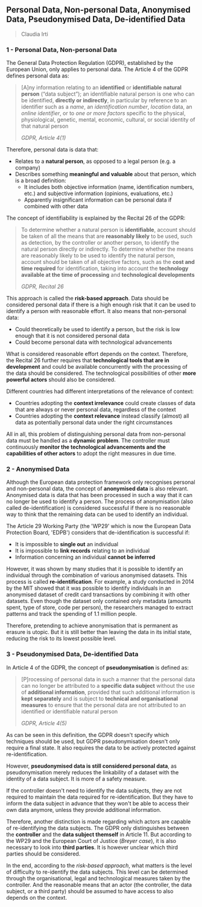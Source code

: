 ## Personal Data, Non-personal Data, Anonymised Data, Pseudonymised Data, De-identified Data

> Claudia Irti

### 1 - Personal Data, Non-personal Data

The General Data Protection Regulation (GDPR), established by the European Union, only applies to personal data. The Article 4 of the GDPR defines personal data as:

> \[A\]ny information relating to an **identified** or **identifiable** **natural person** (“data subject”); an identifiable natural person is one who can be identified, **directly or indirectly**, in particular by reference to an identifier such as a *name*, an *identification number*, *location* data, an *online identifier*, or to *one or more factors* specific to the physical, physiological, genetic, mental, economic, cultural, or social identity of that natural person
>
> *GDPR, Article 4(1)*

Therefore, personal data is data that:

* Relates to a **natural person**, as opposed to a legal person (e.g. a company)
* Describes something **meaningful and valuable** about that person, which is a broad definition:
  * It includes both objective information (name, identification numbers, etc.) and subjective information (opinions, evaluations, etc.)
  * Apparently insignificant information can be personal data if combined with other data

The concept of identifiability is explained by the Recital 26 of the GDPR:

> To determine whether a natural person is **identifiable**, account should be taken of all the means that are **reasonably likely** to be used, such as detection, by the controller or another person, to identify the natural person directly or indirectly. To determine whether the means are reasonably likely to be used to identify the natural person, account should be taken of all objective factors, such as the **cost and time required** for identification, taking into account the **technology available at the time of processing** and **technological developments**
>
> *GDPR, Recital 26*

This approach is called the **risk-based approach**. Data should be considered personal data if there is a high enough risk that it can be used to identify a person with reasonable effort. It also means that non-personal data:

* Could theoretically be used to identify a person, but the risk is low enough that it is not considered personal data
* Could become personal data with technological advancements

What is considered reasonable effort depends on the context. Therefore, the Recital 26 further requires that **technological tools that are in development** and could be available concurrently with the processing of the data should be considered. The technological possibilities of other **more powerful actors** should also be considered.

Different countries had different interpretations of the relevance of context:

* Countries adopting the **context irrelevance** could create classes of data that are always or never personal data, regardless of the context
* Countries adopting the **context relevance** instead classify (almost) all data as potentially personal data under the right circumstances

All in all, this problem of distinguishing personal data from non-personal data must be handled as a **dynamic problem**. The controller must continuously **monitor the technological advancements and the capabilities of other actors** to adopt the right measures in due time.

### 2 - Anonymised Data

Although the European data protection framework only recognises personal and non-personal data, the concept of **anonymised data** is also relevant. Anonymised data is data that has been processed in such a way that it can no longer be used to identify a person. The process of anonymisation (also called de-identification) is considered successful if there is no reasonable way to think that the remaining data can be used to identify an individual.

The Article 29 Working Party (the 'WP29' which is now the European Data Protection Board, 'EDPB') considers that de-identification is successful if:

* It is impossible to **single out** an individual
* It is impossible to **link records** relating to an individual
* Information concerning an individual **cannot be inferred**

However, it was shown by many studies that it is possible to identify an individual through the combination of various anonymised datasets. This process is called **re-identification**. For example, a study conducted in 2014 by the MIT showed that it was possible to identify individuals in an anonymised dataset of credit card transactions by combining it with other datasets. Even though the dataset only contained only metadata (amounts spent, type of store, code per person), the researchers managed to extract patterns and track the spending of 1.1 million people.

Therefore, pretending to achieve anonymisation that is permanent as erasure is utopic. But it is still better than leaving the data in its initial state, reducing the risk to its lowest possible level.

### 3 - Pseudonymised Data, De-identified Data

In Article 4 of the GDPR, the concept of **pseudonymisation** is defined as:

> \[P\]rocessing of personal data in such a manner that the personal data can no longer be attributed to a **specific data subject** without the use of **additional information**, provided that such additional information is **kept separately** and is subject to **technical and organisational measures** to ensure that the personal data are not attributed to an identified or identifiable natural person
>
> *GDPR, Article 4(5)*

As can be seen in this definition, the GDPR doesn't specify which techniques should be used, but GDPR pseudonymisation doesn't only require a final state. It also requires the data to be actively protected against re-identification.

However, **pseudonymised data is still considered personal data**, as pseudonymisation merely reduces the linkability of a dataset with the identity of a data subject. It is more of a safety measure.

If the controller doesn't need to identify the data subjects, they are not required to maintain the data required for re-identification. But they have to inform the data subject in advance that they won't be able to access their own data anymore, unless they provide additional information.

Therefore, another distinction is made regarding which actors are capable of re-identifying the data subjects. The GDPR only distinguishes between the **controller** and the **data subject themself** in Article 11. But according to the WP29 and the European Court of Justice (*Breyer case*), it is also necessary to look into **third parties**. It is however unclear which third parties should be considered.

In the end, according to the *risk-based approach*, what matters is the level of difficulty to re-identify the data subjects. This level can be determined through the organisational, legal and technological measures taken by the controller. And the reasonable means that an actor (the controller, the data subject, or a third party) should be assumed to have access to also depends on the context.
